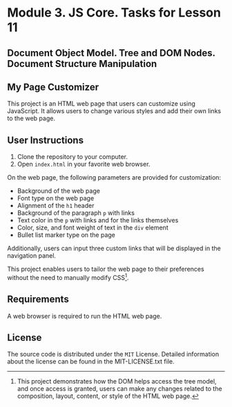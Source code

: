 # Module 3. JS Core. Tasks for Lesson 11

## Document Object Model. Tree and DOM Nodes. Document Structure Manipulation

## My Page Customizer

This project is an HTML web page that users can customize using JavaScript. It allows users to change various styles and add their own links to the web page.

## User Instructions

1. Clone the repository to your computer.
2. Open `index.html` in your favorite web browser.

On the web page, the following parameters are provided for customization:

- Background of the web page
- Font type on the web page
- Alignment of the `h1` header
- Background of the paragraph `p` with links
- Text color in the `p` with links and for the links themselves
- Color, size, and font weight of text in the `div` element
- Bullet list marker type on the page

Additionally, users can input three custom links that will be displayed in the navigation panel.

This project enables users to tailor the web page to their preferences without the need to manually modify CSS[^1].

[^1]: This project demonstrates how the DOM helps access the tree model, and once access is granted, users can make any changes related to the composition, layout, content, or style of the HTML web page.

## Requirements

A web browser is required to run the HTML web page.

## License

The source code is distributed under the `MIT` License. Detailed information about the license can be found in the MIT-LICENSE.txt file.
